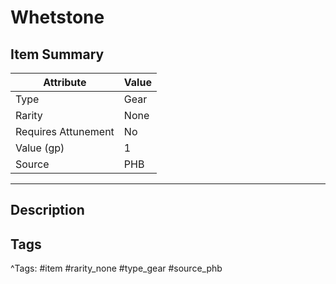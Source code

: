 # Whetstone

## Item Summary

| Attribute            | Value                        |
|----------------------|------------------------------|
| Type                 | Gear |
| Rarity               | None             |
| Requires Attunement  | No                |
| Value (gp)           | 1    |
| Source               | PHB |

---

## Description



## Tags

^Tags: #item #rarity_none #type_gear #source_phb